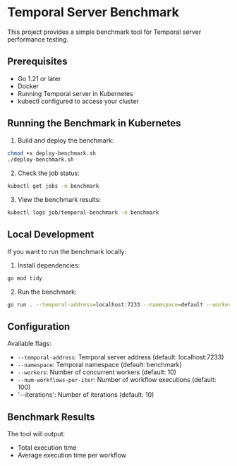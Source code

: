# Temporal Server Benchmark

This project provides a simple benchmark tool for Temporal server performance testing.

## Prerequisites

- Go 1.21 or later
- Docker
- Running Temporal server in Kubernetes
- kubectl configured to access your cluster

## Running the Benchmark in Kubernetes

1. Build and deploy the benchmark:

```bash
chmod +x deploy-benchmark.sh
./deploy-benchmark.sh
```

2. Check the job status:

```bash
kubectl get jobs -n benchmark
```

3. View the benchmark results:

```bash
kubectl logs job/temporal-benchmark -n benchmark
```

## Local Development

If you want to run the benchmark locally:

1. Install dependencies:

```bash
go mod tidy
```

2. Run the benchmark:

```bash
go run . --temporal-address=localhost:7233 --namespace=default --workers=10 --iterations=10 --num-workflows-per-iter
```

## Configuration

Available flags:

- `--temporal-address`: Temporal server address (default: localhost:7233)
- `--namespace`: Temporal namespace (default: benchmark)
- `--workers`: Number of concurrent workers (default: 10)
- `--num-workflows-per-iter`: Number of workflow executions (default: 100)
- '--iterations': Number of iterations (default: 10)

## Benchmark Results

The tool will output:

- Total execution time
- Average execution time per workflow
